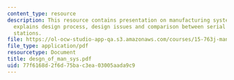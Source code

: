```yaml
---
content_type: resource
description: This resource contains presentation on manufacturing system and also
  explains design process, design issues and comparison between serial and parallel
  stations.
file: https://ol-ocw-studio-app-qa.s3.amazonaws.com/courses/15-763j-manufacturing-system-and-supply-chain-design-spring-2005/77f6168d2f6d75bac3ea03005aada9c9_desgn_of_man_sys.pdf
file_type: application/pdf
resourcetype: Document
title: desgn_of_man_sys.pdf
uid: 77f6168d-2f6d-75ba-c3ea-03005aada9c9
---
```

